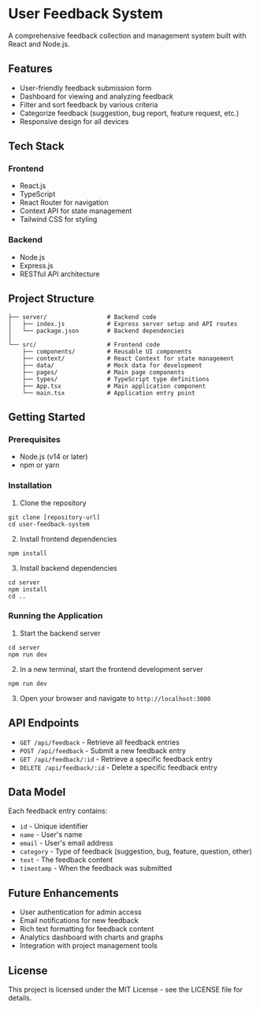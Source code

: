 # User Feedback System

A comprehensive feedback collection and management system built with React and Node.js.

## Features

- User-friendly feedback submission form
- Dashboard for viewing and analyzing feedback
- Filter and sort feedback by various criteria
- Categorize feedback (suggestion, bug report, feature request, etc.)
- Responsive design for all devices

## Tech Stack

### Frontend
- React.js
- TypeScript
- React Router for navigation
- Context API for state management
- Tailwind CSS for styling

### Backend
- Node.js
- Express.js
- RESTful API architecture

## Project Structure

```
├── server/                 # Backend code
│   ├── index.js            # Express server setup and API routes
│   └── package.json        # Backend dependencies
│
└── src/                    # Frontend code
    ├── components/         # Reusable UI components
    ├── context/            # React Context for state management
    ├── data/               # Mock data for development
    ├── pages/              # Main page components
    ├── types/              # TypeScript type definitions
    ├── App.tsx             # Main application component
    └── main.tsx            # Application entry point
```

## Getting Started

### Prerequisites

- Node.js (v14 or later)
- npm or yarn

### Installation

1. Clone the repository
```
git clone [repository-url]
cd user-feedback-system
```

2. Install frontend dependencies
```
npm install
```

3. Install backend dependencies
```
cd server
npm install
cd ..
```

### Running the Application

1. Start the backend server
```
cd server
npm run dev
```

2. In a new terminal, start the frontend development server
```
npm run dev
```

3. Open your browser and navigate to `http://localhost:3000`

## API Endpoints

- `GET /api/feedback` - Retrieve all feedback entries
- `POST /api/feedback` - Submit a new feedback entry
- `GET /api/feedback/:id` - Retrieve a specific feedback entry
- `DELETE /api/feedback/:id` - Delete a specific feedback entry

## Data Model

Each feedback entry contains:
- `id` - Unique identifier
- `name` - User's name
- `email` - User's email address
- `category` - Type of feedback (suggestion, bug, feature, question, other)
- `text` - The feedback content
- `timestamp` - When the feedback was submitted

## Future Enhancements

- User authentication for admin access
- Email notifications for new feedback
- Rich text formatting for feedback content
- Analytics dashboard with charts and graphs
- Integration with project management tools

## License

This project is licensed under the MIT License - see the LICENSE file for details.